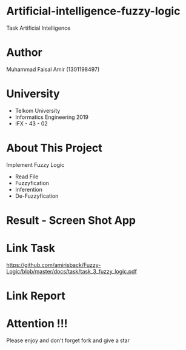 # Artificial-intelligence-fuzzy-logic
Task Artificial Intelligence

# Author
Muhammad Faisal Amir  (1301198497)

# University
- Telkom University
- Informatics Engineering 2019
- IFX - 43 - 02

# About This Project
Implement Fuzzy Logic
- Read File
- Fuzzyfication
- Inferention
- De-Fuzzyfication

# Result - Screen Shot App

# Link Task
https://github.com/amirisback/Fuzzy-Logic/blob/master/docs/task/task_3_fuzzy_logic.pdf

# Link Report


# Attention !!!
Please enjoy and don't forget fork and give a star
